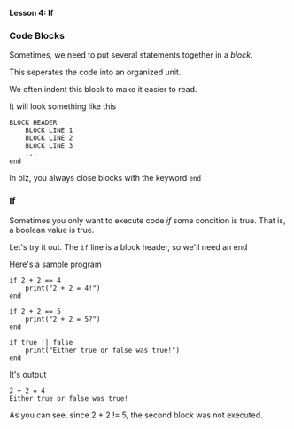 **Lesson 4: If**

### Code Blocks

Sometimes, we need to put several statements together in a *block*.

This seperates the code into an organized unit.

We often indent this block to make it easier to read.

It will look something like this

```
BLOCK HEADER
    BLOCK LINE 1
    BLOCK LINE 2
    BLOCK LINE 3
    ...
end
```

In blz, you always close blocks with the keyword `end`

### If

Sometimes you only want to execute code *if* some condition is true. That is, a boolean value is true.

Let's try it out. The `if` line is a block header, so we'll need an end

Here's a sample program

```
if 2 + 2 == 4
    print("2 + 2 = 4!")
end

if 2 + 2 == 5
    print("2 + 2 = 5?")
end

if true || false
    print("Either true or false was true!")
end
```

It's output
```
2 + 2 = 4
Either true or false was true!
```

As you can see, since 2 + 2 != 5, the second block was not executed.